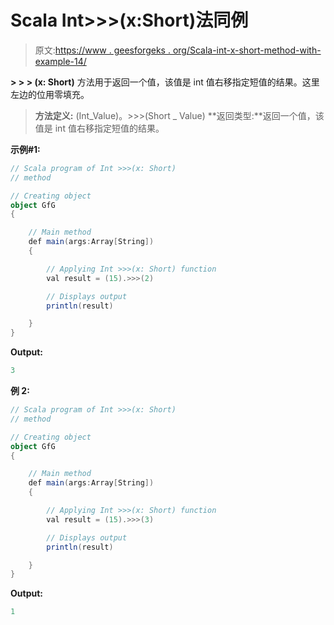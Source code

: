 # Scala Int>>>(x:Short)法同例

> 原文:[https://www . geesforgeks . org/Scala-int-x-short-method-with-example-14/](https://www.geeksforgeeks.org/scala-int-x-short-method-with-example-14/)

**> > > (x: Short)** 方法用于返回一个值，该值是 int 值右移指定短值的结果。这里左边的位用零填充。

> **方法定义:** (Int_Value)。>>>(Short _ Value)
> **返回类型:**返回一个值，该值是 int 值右移指定短值的结果。

**示例#1:**

```scala
// Scala program of Int >>>(x: Short)
// method

// Creating object
object GfG
{ 

    // Main method
    def main(args:Array[String])
    {

        // Applying Int >>>(x: Short) function
        val result = (15).>>>(2)

        // Displays output
        println(result)

    }
} 
```

**Output:**

```scala
3

```

**例 2:**

```scala
// Scala program of Int >>>(x: Short)
// method

// Creating object
object GfG
{ 

    // Main method
    def main(args:Array[String])
    {

        // Applying Int >>>(x: Short) function
        val result = (15).>>>(3)

        // Displays output
        println(result)

    }
} 
```

**Output:**

```scala
1

```